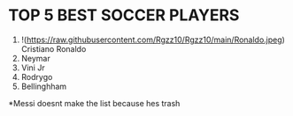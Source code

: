# TOP 5 BEST SOCCER PLAYERS

1. !(https://raw.githubusercontent.com/Rgzz10/Rgzz10/main/Ronaldo.jpeg)
   Cristiano Ronaldo
3. Neymar
4. Vini Jr
5. Rodrygo
6. Bellinghham

*Messi doesnt make the list because hes trash
